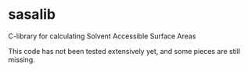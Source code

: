 sasalib
=======

C-library for calculating Solvent Accessible Surface Areas

This code has not been tested extensively yet, and some pieces are still missing. 
